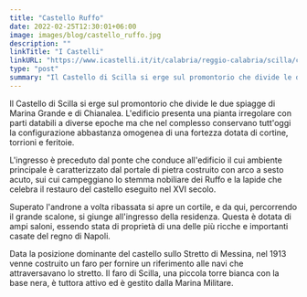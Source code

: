 ```yaml
---
title: "Castello Ruffo"
date: 2022-02-25T12:30:01+06:00
image: images/blog/castello_ruffo.jpg
description: ""
linkTitle: "I Castelli"
linkURL: "https://www.icastelli.it/it/calabria/reggio-calabria/scilla/castello-ruffo-di-scilla"
type: "post"
summary: "Il Castello di Scilla si erge sul promontorio che divide le due spiagge di Marina Grande e di Chianalea."
---
```



Il Castello di Scilla si erge sul promontorio che divide le due spiagge di Marina Grande e di Chianalea. L'edificio presenta una pianta irregolare con parti databili a diverse epoche ma che nel complesso conservano tutt'oggi la configurazione abbastanza omogenea di una fortezza dotata di cortine, torrioni e feritoie.


L'ingresso è preceduto dal ponte che conduce all'edificio il cui ambiente principale è caratterizzato dal portale di pietra costruito con arco a sesto acuto, sui cui campeggiano lo stemma nobiliare dei Ruffo e la lapide che celebra il restauro del castello eseguito nel XVI secolo.


Superato l'androne a volta ribassata si apre un cortile, e da qui, percorrendo il grande scalone, si giunge all'ingresso della residenza. Questa è dotata di ampi saloni, essendo stata di proprietà di una delle più ricche e importanti casate del regno di Napoli.


Data la posizione dominante del castello sullo Stretto di Messina, nel 1913 venne costruito un faro per fornire un riferimento alle navi che attraversavano lo stretto. Il faro di Scilla, una piccola torre bianca con la base nera, è tuttora attivo ed è gestito dalla Marina Militare.
